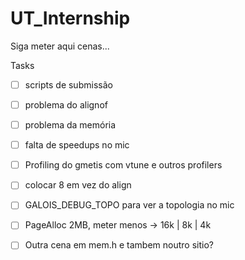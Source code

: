 UT_Internship
=============

Siga meter aqui cenas...


Tasks

- [ ] scripts de submissão
- [ ] problema do alignof
- [ ] problema da memória
- [ ] falta de speedups no mic
- [ ] Profiling do gmetis com vtune e outros profilers
- [ ] colocar 8 em vez do align
- [ ] GALOIS_DEBUG_TOPO para ver a topologia no mic
- [ ] PageAlloc 2MB, meter menos -> 16k | 8k | 4k
- [ ] Outra cena em mem.h e tambem noutro sitio?


